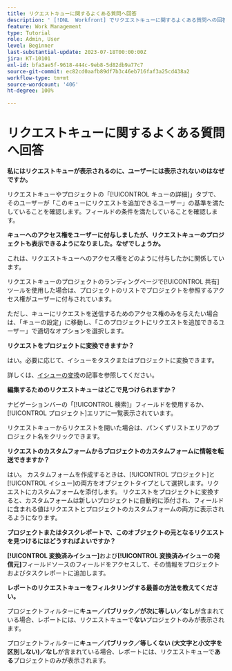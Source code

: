 ```yaml
---
title: リクエストキューに関するよくある質問へ回答
description: ' [!DNL  Workfront] でリクエストキューに関するよくある質問への回答を示します。'
feature: Work Management
type: Tutorial
role: Admin, User
level: Beginner
last-substantial-update: 2023-07-18T00:00:00Z
jira: KT-10101
exl-id: bfa3ae5f-9618-444c-9eb8-5d82db9a77c7
source-git-commit: ec82cd0aafb89df7b3c46eb716faf3a25cd438a2
workflow-type: tm+mt
source-wordcount: '406'
ht-degree: 100%

---
```


# リクエストキューに関するよくある質問へ回答

**私にはリクエストキューが表示されるのに、ユーザーには表示されないのはなぜですか。**

リクエストキューやプロジェクトの「[!UICONTROL キューの詳細]」タブで、そのユーザーが「このキューにリクエストを追加できるユーザー」の基準を満たしていることを確認します。フィールドの条件を満たしていることを確認します。

**キューへのアクセス権をユーザーに付与しましたが、リクエストキューのプロジェクトも表示できるようになりました。なぜでしょうか。**

これは、リクエストキューへのアクセス権をどのように付与したかに関係しています。

リクエストキューのプロジェクトのランディングページで[!UICONTROL 共有]ツールを使用した場合は、プロジェクトのリストでプロジェクトを参照するアクセス権がユーザーに付与されています。

ただし、キューにリクエストを送信するためのアクセス権のみを与えたい場合は、「キューの設定」に移動し、「このプロジェクトにリクエストを追加できるユーザー」で適切なオプションを選択します。

**リクエストをプロジェクトに変換できますか？**

はい。必要に応じて、イシューをタスクまたはプロジェクトに変換できます。

詳しくは、[イシューの変換](https://experienceleague.adobe.com/docs/workfront/using/manage-work/issues/convert-issues/convert-issues-overview.html?lang=ja)の記事を参照してください。

**編集するためのリクエストキューはどこで見つけられますか？**

ナビゲーションバーの「[!UICONTROL 検索]」フィールドを使用するか、[!UICONTROL プロジェクト]エリアに一覧表示されています。

リクエストキューからリクエストを開いた場合は、パンくずリストエリアのプロジェクト名をクリックできます。

**リクエストのカスタムフォームからプロジェクトのカスタムフォームに情報を転送できますか？**

はい。 カスタムフォームを作成するときは、[!UICONTROL プロジェクト]と[!UICONTROL イシュー]の両方をオブジェクトタイプとして選択します。リクエストにカスタムフォームを添付します。 リクエストをプロジェクトに変換すると、カスタムフォームは新しいプロジェクトに自動的に添付され、フィールドに含まれる値はリクエストとプロジェクトのカスタムフォームの両方に表示されるようになります。

**プロジェクトまたはタスクレポートで、このオブジェクトの元となるリクエストを見つけるにはどうすればよいですか？**

**[!UICONTROL 変換済みイシュー]**&#x200B;および&#x200B;**[!UICONTROL 変換済みイシューの発信元]**&#x200B;フィールドソースのフィールドをアクセスして、その情報をプロジェクトおよびタスクレポートに追加します。

**レポートのリクエストキューをフィルタリングする最善の方法を教えてください。**

プロジェクトフィルターに&#x200B;**キュー／パブリック／が次に等しい／なし**&#x200B;が含まれている場合、レポートには、リクエストキューで&#x200B;**ない**&#x200B;プロジェクトのみが表示されます。

プロジェクトフィルターに&#x200B;**キュー／パブリック／等しくない (大文字と小文字を区別しない)／なし**&#x200B;が含まれている場合、レポートには、リクエストキューで&#x200B;**ある**&#x200B;プロジェクトのみが表示されます。
